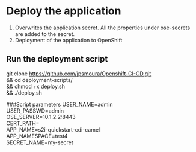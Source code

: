 # Deploy the application
1) Overwrites the application secret. All the properties under ose-secrets are added to the secret.<br />
2) Deployment of the application to OpenShift

## Run the deployment script
git clone https://github.com/jpsmoura/Openshift-CI-CD.git <br /> &&
cd deployment-scripts/ <br /> &&
chmod +x deploy.sh <br /> &&
./deploy.sh

###Script parameters
USER_NAME=admin<br/>
USER_PASSWD=admin<br/>
OSE_SERVER=10.1.2.2:8443<br/>
CERT_PATH=<br/>
APP_NAME=s2i-quickstart-cdi-camel<br/>
APP_NAMESPACE=test4<br/>
SECRET_NAME=my-secret<br/>
